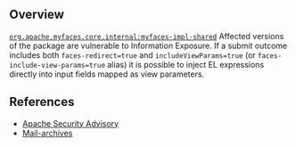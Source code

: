 ## Overview
[`org.apache.myfaces.core.internal:myfaces-impl-shared`](http://search.maven.org/#search%7Cga%7C1%7Ca%3A%22myfaces-impl-shared%22)
Affected versions of the package are vulnerable to Information Exposure. If a submit outcome includes both `faces-redirect=true` and `includeViewParams=true` (or `faces-include-view-params=true` alias) it is possible to inject EL expressions directly into input fields mapped as view parameters.

## References
- [Apache Security Advisory](https://issues.apache.org/jira/browse/MYFACES-3405)
- [Mail-archives](http://mail-archives.apache.org/mod_mbox/www-announce/201112.mbox/%3C4EDCD709.8050605@apache.org%3E)
